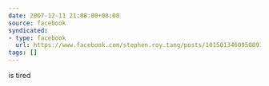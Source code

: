 ```yaml
---
date: 2007-12-11 21:08:00+08:00
source: facebook
syndicated:
- type: facebook
  url: https://www.facebook.com/stephen.roy.tang/posts/10150134609508912
tags: []
---
```


is tired